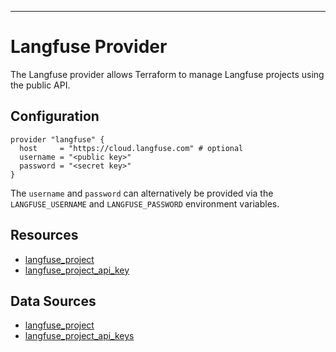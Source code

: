 ---
# Langfuse Provider

The Langfuse provider allows Terraform to manage Langfuse projects using the public API.

## Configuration

```hcl
provider "langfuse" {
  host     = "https://cloud.langfuse.com" # optional
  username = "<public key>"
  password = "<secret key>"
}
```

The `username` and `password` can alternatively be provided via the `LANGFUSE_USERNAME` and `LANGFUSE_PASSWORD` environment variables.

## Resources

* [langfuse_project](resources/project.md)
* [langfuse_project_api_key](resources/project_api_key.md)

## Data Sources

* [langfuse_project](data-sources/project.md)
* [langfuse_project_api_keys](data-sources/project_api_keys.md)

